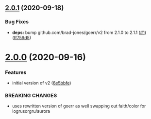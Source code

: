## [2.0.1](https://github.com/brad-jones/goprefix/compare/v2.0.0...v2.0.1) (2020-09-18)


### Bug Fixes

* **deps:** bump github.com/brad-jones/goerr/v2 from 2.1.0 to 2.1.1 ([#1](https://github.com/brad-jones/goprefix/issues/1)) ([ff759d5](https://github.com/brad-jones/goprefix/commit/ff759d55a2df59b156566a8a3c10fef13175da96))

# [2.0.0](https://github.com/brad-jones/goprefix/compare/v1.0.0...v2.0.0) (2020-09-16)


### Features

* initial version of v2 ([6e5bbfe](https://github.com/brad-jones/goprefix/commit/6e5bbfe7be601849dd3c5081cd40e3b4db747d57))


### BREAKING CHANGES

* uses rewritten version of goerr as well swapping out faith/color for logrusorgru/aurora
